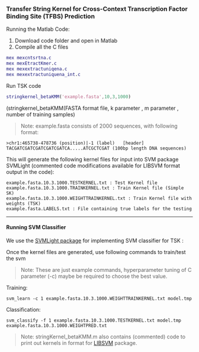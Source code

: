 ### Transfer String Kernel for Cross-Context Transcription Factor Binding Site (TFBS) Prediction 

Running the Matlab Code:

1. Download code folder and open in Matlab
2. Compile all the C files
```matlab
mex mexcntsrtna.c
mex mexEtractKmer.c
mex mexextractuniqena.c
mex mexextractuniquena_int.c
```

Run TSK code
```matlab
stringkernel_betaKMM('example.fasta',10,3,1000)
```
(stringkernel_betaKMM(FASTA format file, k parameter , m parameter , number of training samples)

>Note: example.fasta consists of 2000 sequences, with following format:
```
>chr1:465738-478736 (position)|-1 (label)   [header]
TACGATCGATCGATCGATCGATCA.....ATCGCTCGAT (100bp length DNA sequences)
```

This will generate the following kernel files for input into SVM package SVMLight (commented code modifications available for LIBSVM format output in the code):

```
example.fasta.10.3.1000.TESTKERNEL.txt : Test Kernel file
example.fasta.10.3.1000.TRAINKERNEL.txt : Train Kernel file (Simple SK)
example.fasta.10.3.1000.WEIGHTTRAINKERNEL.txt : Train Kernel file with weights (TSK)
example.fasta.LABELS.txt : File containing true labels for the testing
```

***

#### Running SVM Classifier

We use the [SVMLight package](http://svmlight.joachims.org/) for implementing SVM classifier for TSK :

Once the kernel files are generated, use following commands to train/test the svm
>Note: These are just example commands, hyperparameter tuning of C parameter (-c) maybe be required to choose the best value.

Training:
```
svm_learn -c 1 example.fasta.10.3.1000.WEIGHTTRAINKERNEL.txt model.tmp
```
Classification:
```
svm_classify -f 1 example.fasta.10.3.1000.TESTKERNEL.txt model.tmp example.fasta.10.3.1000.WEIGHTPRED.txt
```

>Note: stringKernel_betaKMM.m also contains (commented) code to print out kernels in format for [LIBSVM](https://www.csie.ntu.edu.tw/~cjlin/libsvm/) package.
